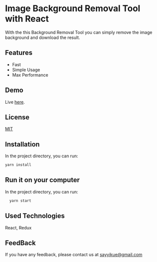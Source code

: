 

# Image Background Removal Tool with React

With the this Background Removal Tool you can simply remove the image background and download the result.

## Features

- Fast
- Simple Usage
- Max Performance

## Demo

Live [here](https://remove-img-background.vercel.app/).


## License

[MIT](https://choosealicense.com/licenses/mit/)


## Installation

In the project directory, you can run:

```bash 
yarn install

```

## Run it on your computer


In the project directory, you can run:
```bash
  yarn start
```


## Used Technologies

 React, Redux


## FeedBack

If you have any feedback, please contact us at sayyikue@gmail.com

  
